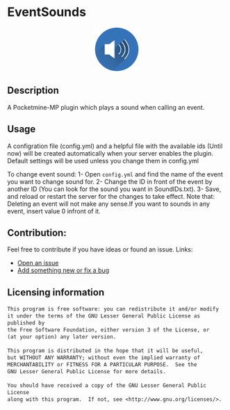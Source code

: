 # EventSounds
<p align="center">
    <img src="icon.png" width="100px" height="100px">
</p>

## Description
A Pocketmine-MP plugin which plays a sound when calling an event.

## Usage
A configration file (config.yml) and a helpful file with the available ids (Until now) will be created automatically when your server enables the plugin. Default settings will be used unless you change them in config.yml

To change event sound: 
 1- Open `config.yml` and find the name of the event you want to change sound for.
 2- Change the ID in front of the event by another ID (You can look for the sound you want in SoundIDs.txt).
 3- Save, and reload or restart the server for the changes to take effect.
Note that: Deleting an event will not make any sense.If you want to sounds in any event, insert value 0 infront of it.

## Contribution:
Feel free to contribute if you have ideas or found an issue.
Links:

- [Open an issue](https://github.com/AlexAhosny549/EventSounds/issues)
- [Add something new or fix a bug](https://github.com/AlexAhosny549/EventSounds/pulls)

## Licensing information
	This program is free software: you can redistribute it and/or modify
	it under the terms of the GNU Lesser General Public License as published by
	the Free Software Foundation, either version 3 of the License, or
	(at your option) any later version.

	This program is distributed in the hope that it will be useful,
	but WITHOUT ANY WARRANTY; without even the implied warranty of
	MERCHANTABILITY or FITNESS FOR A PARTICULAR PURPOSE.  See the
	GNU Lesser General Public License for more details.

	You should have received a copy of the GNU Lesser General Public License
	along with this program.  If not, see <http://www.gnu.org/licenses/>.

